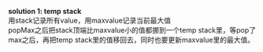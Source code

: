**solution 1: temp stack**  
用stack记录所有value，用maxvalue记录当前最大值  
popMax之后把stack顶端比maxvalue小的值都挪到一个temp stack里，等pop了max之后，再把temp stack里的值移回去，同时也要更新maxvalue里的最大值。  